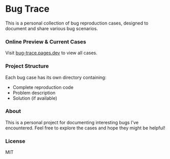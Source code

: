 # Bug Trace


This is a personal collection of bug reproduction cases, designed to document and share various bug scenarios.

### Online Preview & Current Cases

Visit [bug-trace.pages.dev](https://bug-trace.pages.dev) to view all cases.

### Project Structure

Each bug case has its own directory containing:
- Complete reproduction code
- Problem description
- Solution (if available)

### About

This is a personal project for documenting interesting bugs I've encountered. Feel free to explore the cases and hope they might be helpful!

### License

MIT
